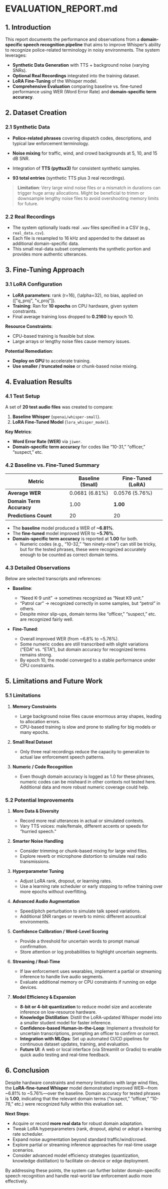 # EVALUATION_REPORT.md

## 1. Introduction

This report documents the performance and observations from a **domain-specific speech recognition pipeline** that aims to improve Whisper’s ability to recognize police-related terminology in noisy environments. The system leverages:

- **Synthetic Data Generation** with TTS + background noise (varying SNRs).  
- **Optional Real Recordings** integrated into the training dataset.  
- **LoRA Fine-Tuning** of the Whisper model.  
- **Comprehensive Evaluation** comparing baseline vs. fine-tuned performance using WER (Word Error Rate) and **domain-specific term accuracy**.

## 2. Dataset Creation

### 2.1 Synthetic Data

- **Police-related phrases** covering dispatch codes, descriptions, and typical law enforcement terminology.  
- **Noise mixing** for traffic, wind, and crowd backgrounds at 5, 10, and 15 dB SNR.  
- Integration of **TTS (pyttsx3)** for consistent synthetic samples.

- **93 total entries** (synthetic TTS plus 3 real recordings).

> **Limitation**: Very large wind noise files or a mismatch in durations can trigger huge array allocations. Might be beneficial to trimm or downsample lengthy noise files to avoid overshooting memory limits for future.

### 2.2 Real Recordings

- The system optionally loads real `.wav` files specified in a CSV (e.g., `real_data.csv`).  
- Each file is resampled to 16 kHz and appended to the dataset as additional domain-specific data.  
- This small real-data subset complements the synthetic portion and provides more authentic utterances.

## 3. Fine-Tuning Approach

### 3.1 LoRA Configuration

- **LoRA parameters**: rank \(r=16\), \(\alpha=32\), no bias, applied on \(["q_proj", "v_proj"]\).  
- **Training**: Ran for **10 epochs** on CPU hardware, given system constraints.  
- Final average training loss dropped to **0.2160** by epoch 10.

**Resource Constraints**:
- CPU-based training is feasible but slow.  
- Large arrays or lengthy noise files cause memory issues.

**Potential Remediation**:
- **Deploy on GPU** to accelerate training.  
- **Use smaller / truncated noise** or chunk-based noise mixing.

## 4. Evaluation Results

### 4.1 Test Setup

A set of **20 test audio files** was created to compare:
1. **Baseline Whisper** (`openai/whisper-small`).  
2. **LoRA Fine-Tuned Model** (`lora_whisper_model`).

**Key Metrics**:
- **Word Error Rate (WER)** via `jiwer`.  
- **Domain-specific term accuracy** for codes like “10-31,” “officer,” “suspect,” etc.

### 4.2 Baseline vs. Fine-Tuned Summary

| Metric                   | Baseline (Small) | Fine-Tuned (LoRA) |
|--------------------------|------------------|--------------------|
| **Average WER**          | 0.0681 (6.81%)   | 0.0576 (5.76%)     |
| **Domain Term Accuracy** | 1.00             | **1.00**           |
| **Predictions Count**    | 20               | 20                 |

- The **baseline** model produced a WER of **~6.81%**.  
- The **fine-tuned** model improved WER to **~5.76%**.  
- **Domain-specific term accuracy** is reported at **1.00** for both.  
  - Numeric codes (e.g., “10-32,” “ten ninety-nine”) can still be tricky, but for the tested phrases, these were recognized accurately enough to be counted as correct domain terms.

### 4.3 Detailed Observations

Below are selected transcripts and references:

- **Baseline**:  
  - “Need K-9 unit” → sometimes recognized as “Neat K9 unit.”  
  - “Patrol car” → recognized correctly in some samples, but “petrol” in others.  
  - Despite minor slip-ups, domain terms like “officer,” “suspect,” etc. are recognized fairly well.

- **Fine-Tuned**:  
  - Overall improved WER (from ~6.8% to ~5.76%).  
  - Some numeric codes are still transcribed with slight variations (“EDA” vs. “ETA”), but domain accuracy for recognized terms remains strong.  
  - By epoch 10, the model converged to a stable performance under CPU constraints.

## 5. Limitations and Future Work

### 5.1 Limitations

1. **Memory Constraints**  
   - Large background noise files cause enormous array shapes, leading to allocation errors.  
   - CPU-based training is slow and prone to stalling for big models or many epochs.

2. **Small Real Dataset**  
   - Only three real recordings reduce the capacity to generalize to actual law enforcement speech patterns.

3. **Numeric / Code Recognition**  
   - Even though domain accuracy is logged as 1.0 for these phrases, numeric codes can be misheard in other contexts not tested here. Additional data and more robust numeric coverage could help.

### 5.2 Potential Improvements

1. **More Data & Diversity**  
   - Record more real utterances in actual or simulated contexts.  
   - Vary TTS voices: male/female, different accents or speeds for “hurried speech.”

2. **Smarter Noise Handling**  
   - Consider trimming or chunk-based mixing for large wind files.  
   - Explore reverb or microphone distortion to simulate real radio transmissions.

3. **Hyperparameter Tuning**  
   - Adjust LoRA rank, dropout, or learning rates.  
   - Use a learning rate scheduler or early stopping to refine training over more epochs without overfitting.

4. **Advanced Audio Augmentation**  
   - Speed/pitch perturbation to simulate talk speed variations.  
   - Additional SNR ranges or reverb to mimic different acoustical environments.

5. **Confidence Calibration / Word-Level Scoring**  
   - Provide a threshold for uncertain words to prompt manual confirmation.  
   - Store attention or log probabilities to highlight uncertain segments.

6. **Streaming / Real-Time**  
   - If law enforcement uses wearables, implement a partial or streaming inference to handle live audio segments.  
   - Evaluate additional memory or CPU constraints if running on edge devices.

7. **Model Efficiency & Expansion**  
   - **8-bit or 4-bit quantization** to reduce model size and accelerate inference on low-resource hardware.  
   - **Knowledge Distillation**: Distill the LoRA-updated Whisper model into a smaller student model for faster inference.  
   - **Confidence-based Human-in-the-Loop**: Implement a threshold for uncertain transcriptions, prompting an officer to confirm or correct.  
   - **Integration with MLOps**: Set up automated CI/CD pipelines for continuous dataset updates, training, and evaluation.  
   - **Future UI**: A web or local interface (via Streamlit or Gradio) to enable quick audio testing and real-time feedback.

## 6. Conclusion

Despite hardware constraints and memory limitations with large wind files, the **LoRA-fine-tuned Whisper** model demonstrated improved WER—from ~6.81% to ~5.76%—over the baseline. Domain accuracy for tested phrases is **1.00**, indicating that the relevant domain terms (“suspect,” “officer,” “10-78,” etc.) were recognized fully within this evaluation set.

**Next Steps**:
- Acquire or record **more real data** for robust domain adaptation.  
- Tweak LoRA hyperparameters (rank, dropout, alpha) or adopt a learning rate scheduler.  
- Expand noise augmentation beyond standard traffic/wind/crowd.  
- Explore partial or streaming inference approaches for real-time usage scenarios.  
- Consider advanced model efficiency strategies (quantization, knowledge distillation) to facilitate on-device or edge deployment.

By addressing these points, the system can further bolster domain-specific speech recognition and handle real-world law enforcement audio more effectively.
